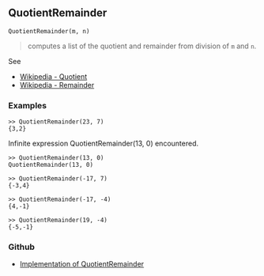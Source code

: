 ## QuotientRemainder

```
QuotientRemainder(m, n)
```

> computes a list of the quotient and remainder from division of `m` and `n`.

See 
* [Wikipedia - Quotient](https://en.wikipedia.org/wiki/Quotient)
* [Wikipedia - Remainder](https://en.wikipedia.org/wiki/Remainder)

### Examples

```
>> QuotientRemainder(23, 7)
{3,2}
```
 
Infinite expression QuotientRemainder(13, 0) encountered.

```
>> QuotientRemainder(13, 0)
QuotientRemainder(13, 0)

>> QuotientRemainder(-17, 7)
{-3,4}
 
>> QuotientRemainder(-17, -4)
{4,-1}
 
>> QuotientRemainder(19, -4)
{-5,-1}
```

### Github

* [Implementation of QuotientRemainder](https://github.com/axkr/symja_android_library/blob/master/symja_android_library/matheclipse-core/src/main/java/org/matheclipse/core/builtin/IntegerFunctions.java#L1338) 
